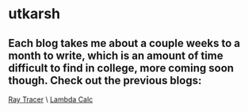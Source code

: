 # utkarsh

## Each blog takes me about a couple weeks to a month to write, which is an amount of time difficult to find in college, more coming soon though. Check out the previous blogs: 
[Ray Tracer](raytracingblog.md)
\\
[Lambda Calc](blogpost.md)
